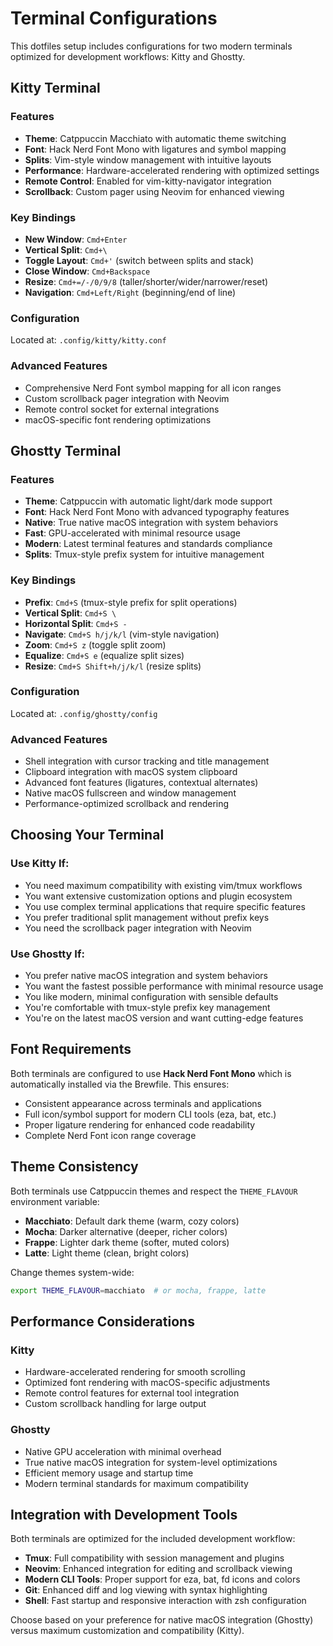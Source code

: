 # Terminal Configurations

This dotfiles setup includes configurations for two modern terminals optimized for development workflows: Kitty and Ghostty.

## Kitty Terminal

### Features
- **Theme**: Catppuccin Macchiato with automatic theme switching
- **Font**: Hack Nerd Font Mono with ligatures and symbol mapping
- **Splits**: Vim-style window management with intuitive layouts
- **Performance**: Hardware-accelerated rendering with optimized settings
- **Remote Control**: Enabled for vim-kitty-navigator integration
- **Scrollback**: Custom pager using Neovim for enhanced viewing

### Key Bindings
- **New Window**: `Cmd+Enter`
- **Vertical Split**: `Cmd+\`
- **Toggle Layout**: `Cmd+'` (switch between splits and stack)
- **Close Window**: `Cmd+Backspace`
- **Resize**: `Cmd+=/-/0/9/8` (taller/shorter/wider/narrower/reset)
- **Navigation**: `Cmd+Left/Right` (beginning/end of line)

### Configuration
Located at: `.config/kitty/kitty.conf`

### Advanced Features
- Comprehensive Nerd Font symbol mapping for all icon ranges
- Custom scrollback pager integration with Neovim
- Remote control socket for external integrations
- macOS-specific font rendering optimizations

## Ghostty Terminal

### Features
- **Theme**: Catppuccin with automatic light/dark mode support
- **Font**: Hack Nerd Font Mono with advanced typography features
- **Native**: True native macOS integration with system behaviors
- **Fast**: GPU-accelerated with minimal resource usage
- **Modern**: Latest terminal features and standards compliance
- **Splits**: Tmux-style prefix system for intuitive management

### Key Bindings
- **Prefix**: `Cmd+S` (tmux-style prefix for split operations)
- **Vertical Split**: `Cmd+S \`
- **Horizontal Split**: `Cmd+S -`
- **Navigate**: `Cmd+S h/j/k/l` (vim-style navigation)
- **Zoom**: `Cmd+S z` (toggle split zoom)
- **Equalize**: `Cmd+S e` (equalize split sizes)
- **Resize**: `Cmd+S Shift+h/j/k/l` (resize splits)

### Configuration
Located at: `.config/ghostty/config`

### Advanced Features
- Shell integration with cursor tracking and title management
- Clipboard integration with macOS system clipboard
- Advanced font features (ligatures, contextual alternates)
- Native macOS fullscreen and window management
- Performance-optimized scrollback and rendering

## Choosing Your Terminal

### Use Kitty If:
- You need maximum compatibility with existing vim/tmux workflows
- You want extensive customization options and plugin ecosystem
- You use complex terminal applications that require specific features
- You prefer traditional split management without prefix keys
- You need the scrollback pager integration with Neovim

### Use Ghostty If:
- You prefer native macOS integration and system behaviors
- You want the fastest possible performance with minimal resource usage
- You like modern, minimal configuration with sensible defaults
- You're comfortable with tmux-style prefix key management
- You're on the latest macOS version and want cutting-edge features

## Font Requirements

Both terminals are configured to use **Hack Nerd Font Mono** which is automatically installed via the Brewfile. This ensures:
- Consistent appearance across terminals and applications
- Full icon/symbol support for modern CLI tools (eza, bat, etc.)
- Proper ligature rendering for enhanced code readability
- Complete Nerd Font icon range coverage

## Theme Consistency

Both terminals use Catppuccin themes and respect the `THEME_FLAVOUR` environment variable:
- **Macchiato**: Default dark theme (warm, cozy colors)
- **Mocha**: Darker alternative (deeper, richer colors)
- **Frappe**: Lighter dark theme (softer, muted colors)
- **Latte**: Light theme (clean, bright colors)

Change themes system-wide:
```bash
export THEME_FLAVOUR=macchiato  # or mocha, frappe, latte
```

## Performance Considerations

### Kitty
- Hardware-accelerated rendering for smooth scrolling
- Optimized font rendering with macOS-specific adjustments
- Remote control features for external tool integration
- Custom scrollback handling for large output

### Ghostty
- Native GPU acceleration with minimal overhead
- True native macOS integration for system-level optimizations
- Efficient memory usage and startup time
- Modern terminal standards for maximum compatibility

## Integration with Development Tools

Both terminals are optimized for the included development workflow:
- **Tmux**: Full compatibility with session management and plugins
- **Neovim**: Enhanced integration for editing and scrollback viewing
- **Modern CLI Tools**: Proper support for eza, bat, fd icons and colors
- **Git**: Enhanced diff and log viewing with syntax highlighting
- **Shell**: Fast startup and responsive interaction with zsh configuration

Choose based on your preference for native macOS integration (Ghostty) versus maximum customization and compatibility (Kitty).